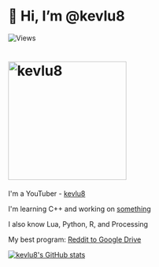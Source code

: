 # 👋 Hi, I’m @kevlu8

![Views](https://komarev.com/ghpvc/?username=Luid32&color=blue)

<h1>
  <a href="https://github.com/pi-guy-in-the-sky">
    <img
      width="240"
      alt="kevlu8"
      src="https://img.shields.io/badge/kevlu8-blue?style=for-the-badge&logo=devdotto"
    />
  </a>
</h1>

I'm a YouTuber - [kevlu8](https://www.youtube.com/kevlu8)

I'm learning C++ and working on [something](https://www.github.com/kevlu8/Xytharis)

I also know Lua, Python, R, and Processing

My best program: [Reddit to Google Drive](https://www.github.com/kevlu8/Reddit-to-Google-Drive)

[![kevlu8's GitHub stats](https://github-readme-stats.vercel.app/api?username=kevlu8&theme=dark)](https://github.com/anuraghazra/github-readme-stats)
